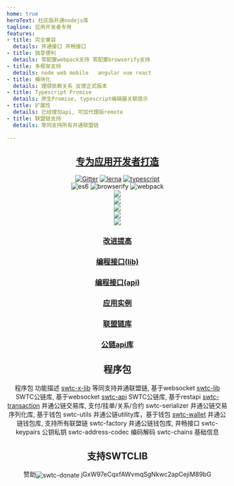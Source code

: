 ```yaml
---
home: true
heroText: 社区版井通nodejs库
tagline: 应用开发者专用
features:
- title: 完全兼容
  details: 井通接口 井畅接口
- title: 独享便利
  details: 零配置webpack支持 零配置browserify支持
- title: 多框架支持
  details: node web mobile   angular vue react
- title: 模块化
  details: 理顺依赖关系 反馈正式版本
- title: Typescript Promise
  details: 原生Promise, typescript编辑器关联提示
- title: 扩展性
  details: 已经增加api, 可加代理版remote
- title: 联盟链支持
  details: 等同支持所有井通联盟链

---
```


<h2 align="center"><a href="http://swtc.daszichan.com">专为应用开发者打造</a></h2>

<p align="center">
	<a href="https://gitter.im/swtclib/community?utm_source=share-link&utm_medium=link&utm_campaign=share-link"><img alt="Gitter" src="https://img.shields.io/gitter/room/lospringliu/swtclib.svg" /></a>
	<a href="https://lerna.js.org/"><img src="https://img.shields.io/badge/maintained%20with-lerna-cc00ff.svg" alt="lerna" /></a>
	<a href="https://github.com/ellerbrock/typescript-badges/"><img src="https://badges.frapsoft.com/typescript/code/typescript.svg?v=101" alt="typescript" /></a>
	<br>
	<img src="https://img.shields.io/badge/ecmascript-6-green.svg" alt="es6" />
	<img src="https://img.shields.io/badge/browserify-ready-green.svg" alt="browserify" />
	<img src="https://img.shields.io/badge/webpack-ready-green.svg" alt="webpack" />
	<br>
	<a href="https://nodei.co/npm/swtc-lib/"><img src="https://nodei.co/npm/swtc-lib.png?mini=true" /></a>
	<br>
	<a href="https://nodei.co/npm/swtc-x-lib/"><img src="https://nodei.co/npm/swtc-x-lib.png?mini=true" /></a>
	<br>
	<a href="https://nodei.co/npm/swtc-api/"><img src="https://nodei.co/npm/swtc-api.png?mini=true" /></a>
	<br>
	<a href="https://nodei.co/npm/swtc-transaction/"><img src="https://nodei.co/npm/swtc-transaction.png?mini=true" /></a>
	<br>
	<a href="https://nodei.co/npm/swtc-wallet/"><img src="https://nodei.co/npm/swtc-wallet.png?mini=true" /></a>
</p>

<h3 align="center"><a href="docs/swtc/">改进提高</a></h3>
<h3 align="center"><a href="docs/swtclib/">编程接口(lib)</a></h3>
<h3 align="center"><a href="#">编程接口(api)</a></h3>
<h3 align="center"><a href="docs/examples/">应用实例</a></h3>
<h3 align="center"><a href="docs/swtcxlib/">联盟链库</a></h3>
<h3 align="center"><a href="docs/swtcapi/">公链api库</a></h3>

<h2 align="center">程序包</h2>
<center>
<thead>
	<th>程序包</th>
	<th>功能描述</th>
</thead>
<tr>
	<td><a href="docs/swtcxlib/">swtc-x-lib</a></td>
	<td>等同支持井通联盟链, 基于websocket</td>
</tr>

<tr>
	<td><a href="docs/swtclib/">swtc-lib</a></td>
	<td>SWTC公链库, 基于websocket</td>
</tr>
<tr>
	<td><a href="docs/swtcapi/">swtc-api</a></td>
	<td>SWTC公链库, 基于restapi</td>
</tr>
<tr>
	<td><a href="docs/swtctx/">swtc-transaction</a></td>
	<td>井通公链交易库, 支付/挂单/关系/合约</td>
</tr>
<tr>
	<td>swtc-serializer</td>
	<td>井通公链交易序列化库, 基于钱包</td>
</tr>
<tr>
	<td>swtc-utils</td>
	<td>井通公链utility库，基于钱包</td>
</tr>
<tr>
	<td><a href="docs/swtcwallet/">swtc-wallet</a></td>
	<td>井通公链钱包库, 支持所有联盟链</td>
</tr>
<tr>
	<td>swtc-factory</td>
	<td>井通公链钱包库, 井畅接口</td>
</tr>
<tr>
	<td>swtc-keypairs</td>
	<td>公钥私钥</td>
</tr>
<tr>
	<td>swtc-address-codec</td>
	<td>编码解码</td>
<tr>
	<td>swtc-chains</td>
	<td>基础信息</td>
</tr>
</center>

<h2 align="center">支持SWTCLIB</h2>
<p align="center">
	赞助<img valign="middle" src="https://img.shields.io/badge/swtc-donate-blue.svg" alt="swtc-donate" /> jGxW97eCqxfAWvmqSgNkwc2apCejiM89bG
</p>

